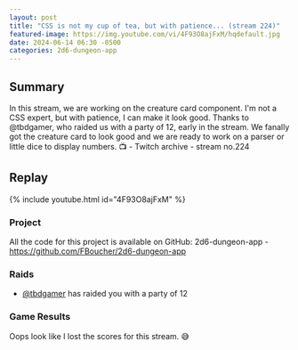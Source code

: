 ```yaml
---
layout: post
title: "CSS is not my cup of tea, but with patience... (stream 224)"
featured-image: https://img.youtube.com/vi/4F93O8ajFxM/hqdefault.jpg
date: 2024-06-14 06:30 -0500
categories: 2d6-dungeon-app
---
```

## Summary
In this stream, we are working on the creature card component. I'm not a CSS expert, but with patience, I can make it look good. Thanks to @tbdgamer, who raided us with a party of 12, early in the stream. We fanally got the creature card to look good and we are ready to work on a parser or little dice to display numbers.
📺 - Twitch archive - stream no.224

## Replay

{% include youtube.html id="4F93O8ajFxM" %}
<br/><!--more-->

### Project

All the code for this project is available on GitHub: 2d6-dungeon-app - https://github.com/FBoucher/2d6-dungeon-app

### Raids

- [@tbdgamer](https://www.twitch.tv/tbdgamer) has raided you with a party of 12

### Game Results

Oops look like I lost the scores for this stream. 😅